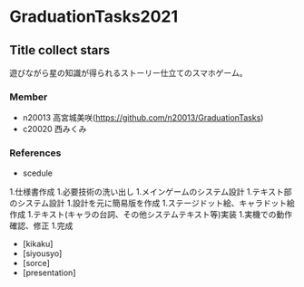# GraduationTasks2021

## Title collect stars

遊びながら星の知識が得られるストーリー仕立てのスマホゲーム。

### Member

 - n20013 高宮城美咲(https://github.com/n20013/GraduationTasks)
 - c20020 西みくみ

### References

 - scedule

1.仕様書作成
1.必要技術の洗い出し
1.メインゲームのシステム設計
1.テキスト部のシステム設計
1.設計を元に簡易版を作成
1.ステージドット絵、キャラドット絵作成
1.テキスト(キャラの台詞、その他システムテキスト等)実装
1.実機での動作確認、修正
1.完成

 - [kikaku]
 - [siyousyo]
 - [sorce]
 - [presentation]

